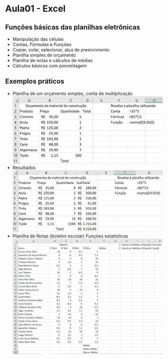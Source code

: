 # Aula01 - Excel
## Funções básicas das planilhas eletrônicas
- Manipulação das células
- Contas, Fórmulas e Funções
- Copiar, colar, selecionar, alça de preencimento
- Planilha simples de orçamento
- Planilha de notas e cálculos de médias
- Cálculos básicos com porcentagem
## Exemplos práticos
- Planilha de um orçamento simples, conta de multiplicação
![Exemplo 1](exemplo1.png)
- Resultados
![Exemplo 1](resultado1.png)
- Planilha de Notas (boletim escolar) Funções estatísticas
![Exemplo 2](exemplo2.png)